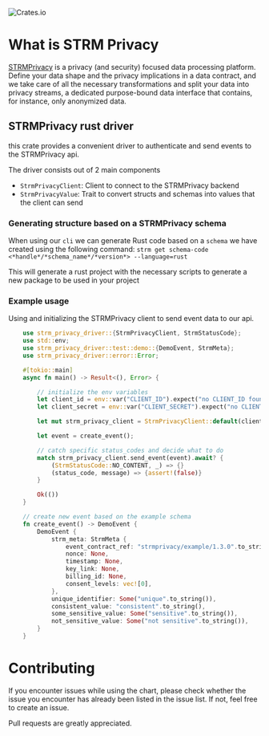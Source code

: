 ![Crates.io](https://img.shields.io/crates/v/strm-privacy-driver)
# What is STRM Privacy
[STRMPrivacy](https://strmprivacy.io/) is a privacy (and security) focused data processing platform. Define your data shape and the privacy implications in a data contract, and we take care of all the necessary transformations and split your data into privacy streams, a dedicated purpose-bound data interface that contains, for instance, only anonymized data.

## STRMPrivacy rust driver

this crate provides a convenient driver to authenticate and send events to the
STRMPrivacy api.

The driver consists out of 2 main components
- `StrmPrivacyClient`: Client to connect to the STRMPrivacy backend
- `StrmPrivacyValue`: Trait to convert structs and schemas into values that the client can send

### Generating structure based on a STRMPrivacy schema
When using our `cli` we can generate Rust code based on a `schema` we have created using the following command:
`strm get schema-code <*handle*/*schema_name*/*version*> --language=rust`

This will generate a rust project with the necessary scripts to generate a new package to be used in your project

### Example usage
Using and initializing the STRMPrivacy client to send event data to our api.
```rust
    use strm_privacy_driver::{StrmPrivacyClient, StrmStatusCode};
    use std::env;
    use strm_privacy_driver::test::demo::{DemoEvent, StrmMeta};
    use strm_privacy_driver::error::Error;

    #[tokio::main]
    async fn main() -> Result<(), Error> {

        // initialize the env variables
        let client_id = env::var("CLIENT_ID").expect("no CLIENT_ID found in environment");
        let client_secret = env::var("CLIENT_SECRET").expect("no CLIENT_SECRET found in environment");

        let mut strm_privacy_client = StrmPrivacyClient::default(client_id, client_secret).await?;

        let event = create_event();

        // catch specific status_codes and decide what to do
        match strm_privacy_client.send_event(event).await? {
            (StrmStatusCode::NO_CONTENT, _) => {}
            (status_code, message) => {assert!(false)}
        }

        Ok(())
    }

    // create new event based on the example schema
    fn create_event() -> DemoEvent {
        DemoEvent {
            strm_meta: StrmMeta {
                event_contract_ref: "strmprivacy/example/1.3.0".to_string(),
                nonce: None,
                timestamp: None,
                key_link: None,
                billing_id: None,
                consent_levels: vec![0],
            },
            unique_identifier: Some("unique".to_string()),
            consistent_value: "consistent".to_string(),
            some_sensitive_value: Some("sensitive".to_string()),
            not_sensitive_value: Some("not sensitive".to_string()),
        }
    }
```

# Contributing
If you encounter issues while using the chart, please check whether the issue you encounter has already been listed in the issue list. If not, feel free to create an issue.

Pull requests are greatly appreciated.
